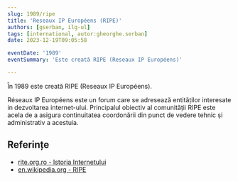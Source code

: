 ```yaml
---
slug: 1989/ripe
title: 'Reseaux IP Européens (RIPE)'
authors: [gserban, ilg-ul]
tags: [international, autor:gheorghe.serban]
date: 2023-12-19T09:05:58

eventDate: '1989'
eventSummary: 'Este creată RIPE (Reseaux IP Européens)'

---
```


În 1989 este creată RIPE (Reseaux IP Européens).

<!-- truncate -->

Réseaux IP Européens este un forum care se adresează entităților
interesate in dezvoltarea internet-ului. Principalul obiectiv al
comunității RIPE este acela de a asigura continuitatea coordonării
din punct de vedere tehnic și administrativ a acestuia.

## Referințe

- [rite.org.ro - Istoria Internetului](https://rite.org.ro/istoria-internetului/)
- [en.wikipedia.org - RIPE](https://en.wikipedia.org/wiki/RIPE)
